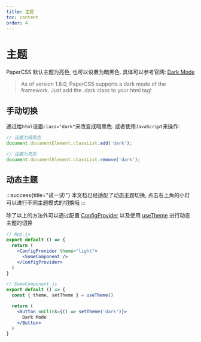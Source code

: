 ```yaml
---
title: 主题
toc: content
order: 4
---
```


# 主题

PaperCSS 默认主题为亮色, 也可以设置为暗黑色. 具体可以参考官网: [Dark Mode](https://www.getpapercss.com/docs/utilities/dark-mode/)

> As of version 1.8.0, PaperCSS supports a dark mode of the framework. Just add the .dark class to your html tag!

## 手动切换

通过给`html`设置`class="dark"`来改变成暗黑色. 或者使用`JavaScript`来操作:

```js | pure
// 设置为暗黑色
document.documentElement.classList.add('dark');

// 设置为亮色
document.documentElement.classList.remove('dark');
```

## 动态主题

:::success{title="试一试!"}
本文档已经适配了动态主题切换, 点击右上角的小灯可以进行不同主题模式的切换哦
:::

除了以上的方法外可以通过配置 [ConfigProvider](../../src/ConfigProvider/index.md) 以及使用 [useTheme](../../src/hooks/useTheme.md) 进行动态主题的切换

```jsx | pure
// App.js
export default () => {
  return (
    <ConfigProvider theme="light">
      <SomeComponent />
    </ConfigProvider>
  )
}

// SomeComponent.js
export default () => {
  const { theme, setTheme } = useTheme()

  return (
    <Button onClick={() => setTheme('dark')}>
      Dark Mode
    </Button>
  )
}
```
